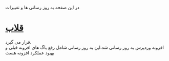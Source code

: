 
در این صفحه به روز رسانی ها و تغییرات <h1><a href="https://gholab.ir">قلاب</a></h1> قرار می گیرد.
<br/>
افزونه وردپرس به روز رسانی شد،این به روز رسانی شامل رفع باگ های افزونه قبلی و بهبود عملکرد افزونه هست
